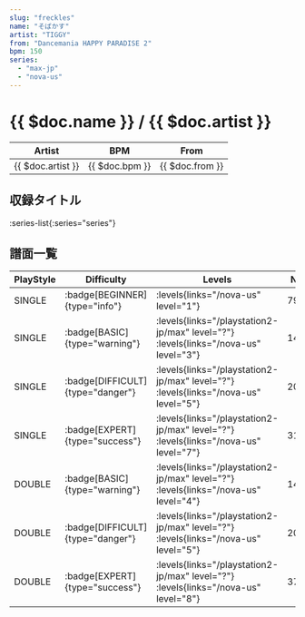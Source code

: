 ```yaml
---
slug: "freckles"
name: "そばかす"
artist: "TIGGY"
from: "Dancemania HAPPY PARADISE 2"
bpm: 150
series:
  - "max-jp"
  - "nova-us"
---
```


# {{ $doc.name }} / {{ $doc.artist }}

|Artist|BPM|From|
|------|---|----|
|{{ $doc.artist }}|{{ $doc.bpm }}|{{ $doc.from }}|

## 収録タイトル

:series-list{:series="series"}

## 譜面一覧

|PlayStyle|Difficulty|Levels|Notes|Movie|
|---------|----------|------|-----|-----|
|SINGLE| :badge[BEGINNER]{type="info"}| :levels{links="/nova-us" level="1"}|79/0||
|SINGLE| :badge[BASIC]{type="warning"}| :levels{links="/playstation2-jp/max" level="?"} :levels{links="/nova-us" level="3"}|147/7||
|SINGLE| :badge[DIFFICULT]{type="danger"}| :levels{links="/playstation2-jp/max" level="?"} :levels{links="/nova-us" level="5"}|200/9||
|SINGLE| :badge[EXPERT]{type="success"}| :levels{links="/playstation2-jp/max" level="?"} :levels{links="/nova-us" level="7"}|314/11||
|DOUBLE| :badge[BASIC]{type="warning"}| :levels{links="/playstation2-jp/max" level="?"} :levels{links="/nova-us" level="4"}|148/7||
|DOUBLE| :badge[DIFFICULT]{type="danger"}| :levels{links="/playstation2-jp/max" level="?"} :levels{links="/nova-us" level="5"}|204/16||
|DOUBLE| :badge[EXPERT]{type="success"}| :levels{links="/playstation2-jp/max" level="?"} :levels{links="/nova-us" level="8"}|371/6||
